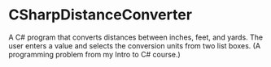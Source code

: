 # CSharpDistanceConverter
A C# program that converts distances between inches, feet, and yards. The user enters a value and selects the conversion units from two list boxes. 
(A programming problem from my Intro to C# course.)
